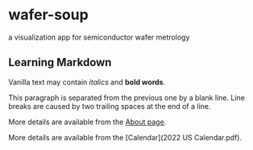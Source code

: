 # wafer-soup
a visualization app for semiconductor wafer metrology

## Learning Markdown

Vanilla text may contain *italics* and **bold words**.

This paragraph is separated from the previous one by a blank line.
Line breaks
are caused by two trailing spaces at the end of a line.

More details are available from the [About page](about).

More details are available from the [Calendar](2022 US Calendar.pdf).

